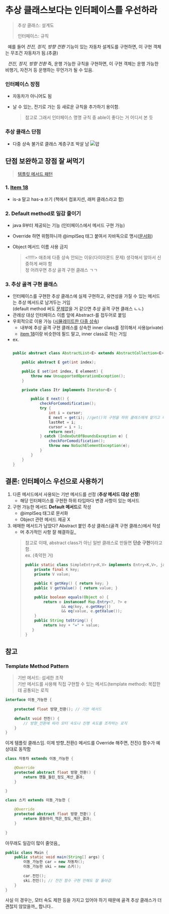# 추상 클래스보다는 인터페이스를 우선하라

> 추상 클래스: 설계도 
>
> 인터페이스: 규칙

&nbsp; 예를 들어 *전진, 정지, 방향 전환* 기능이 있는 자동차 설계도를 구현하면, 이 구현 객체는 무조건 자동차가 됨.(추클)

&nbsp; *전진, 정지, 방향 전환* 즉, 운행 가능한 규칙을 구현하면, 이 구현 객체는 운행 가능한 비행기, 자전거 등 운행하는 무언가가 될 수 있음.


### 인터페이스 장점
- 자동차가 아니어도 됨
- 날 수 있는, 전기로 가는 등 새로운 규칙을 추가하기 용이함.

   > 참고로 그래서 인터페이스 명명 규칙 중 able이 좋다는 거 어디서 본 듯

### 추상 클래스 단점
- 다중 상속 불가로 클래스 계층구조 박살 남
![얍](./abstractClassWeakness.png)<br>



## 단점 보완하고 장점 잘 써먹기
> [템플릿 메서드 패턴](#Template-Method-Pattern)


### 1. [Item 18](../item-18/README.md)
- is-a 말고 has-a 쓰기 (책에서 컴포지션, 래퍼 클래스라고 함)

### 2. Default method로 일감 줄이기
- java 8부터 제공되는 기능 (인터페이스에서 메서드 구현 가능)
- Override 하면 위험하니까 @implSeq 태그 붙여서 자바독으로 명시([문서화](../item-19/README.md)) 
- Object 메서드 이름 사용 금지

   > <!!!!!> 애초에 다중 상속 안되는 이유(다이아몬드 문제) 생각해서 알아서 신중하게 써야 함<br>
   > 정 어려우면 추상 골격 구현 클래스 ㄱㄱ

  
### 3. 추상 골격 구현 클래스

- 인터페이스를 구현한 추상 클래스에 실제 구현하고, 유연성을 가질 수 있는 메서드는 추상 메서드로 남겨두는 거임 <br> 
(default method 써도 [문제](https://github.com/eeeffective-java-study/effective-java/issues/21)없을 거 같으면 추상 골격 구현 클래스 ㄴㄴ)
- 관례상 대상 인터페이스 이름 앞에 Abstract-를 접두어로 붙임
- 우회적으로 이용 가능 ([시뮬레이트한 다중 상속](https://github.com/eeeffective-java-study/effective-java/issues/20))
  - 내부에 추상 골격 구현 클래스를 상속한 inner class를 정의해서 사용(private)
  - [item 18](../item-18/README.md)이랑 비슷한데 필드 말고, inner class로 하는 거임
- ex.
    ```java
    
    public abstract class AbstractList<E> extends AbstractCollection<E> implements List<E> {
    
        public abstract E get(int index);
    
        public E set(int index, E element) {
            throw new UnsupportedOperationException();
        }
    
        private class Itr implements Iterator<E> {
    
            public E next() {
                checkForComodification();
                try {
                    int i = cursor;
                    E next = get(i); //get()의 구현을 하위 클래스에게 맡기고 내부적으로 사용함.
                    lastRet = i;
                    cursor = i + 1;
                    return next;
                } catch (IndexOutOfBoundsException e) {
                    checkForComodification();
                    throw new NoSuchElementException(e);
                }
            }
        }
    }
    
    ```

## 결론: 인터페이스 우선으로 사용하기
1. 다른 메서드에서 사용되는 기반 메서드를 선정 (**추상 메서드 대상 선정**)
   - 해당 인터페이스를 구현한 하위 타입마다 변경 사항이 있는 메서드
2. 구현 가능한 메서드 **Default 메서드**로 작성
   - @implSeq 태그로 문서화
   - Object 관련 메서드 제공 X
3. 애매한 메서드가 남았다? Abstract 붙인 추상 클래스(골격 구현 클래스)에서 작성
   - 머 추가적인 사항 잘 해결하길,,
   > 참고로 이때, abstract class가 아닌 일반 클래스로 만들면 **단순 구현**이라고 함.<br>
   > ex. (축약한 거)
   > ```java
   > public static class SimpleEntry<K,V> implements Entry<K,V>, java.io.Serializable {
   >     private final K key;
   >     private V value;
   > 
   >     public K getKey() { return key; }
   >     public V getValue() { return value; }
   > 
   >     public boolean equals(Object o) {
   >         return o instanceof Map.Entry<?, ?> e
   >                 && eq(key, e.getKey())
   >                 && eq(value, e.getValue());
   >     }
   >     public String toString() {
   >         return key + "=" + value;
   >    }
   > }
   > ```  


## 참고

### Template Method Pattern
> 기반 메서드: 섬세한 조작<br>
> 기반 메서드를 사용해 직접 구현할 수 있는 메서드(template method): 복잡한데 공통되는 로직

```java
interface 이동_가능한 {
    
    protected float 방향_전환(); // 기반 메서드
    
    default void 전진() {
        // 방향_전환에 따라 모터 속도나 진행 속도를 조작하는 로직
    }
}
```
이게 템플릿 클래스임. 이제 방향_전환() 메서드를 Override 해주면, 전진() 함수가 예상대로 동작함

```java
class 자동차 extends 이동_가능한 {

    @Override
    protected abstract float 방향_전환() {
        return 핸들_돌린_정도_계산_결과;
    }

}
        
class 스키 extends 이동_가능한 {

    @Override
    protected abstract float 방향_전환() {
        return 몸둥아리_꺽은_정도_계산_결과;
    }
    
}
```
아무래도 일감이 많이 줄엇음,,
```java
public class Main {
    public static void main(String[] args) {
        이동_가능한 car = new 자동차();
        이동_가능한 ski = new 스키();
        
        car.전진();
        ski.전진(); // 전진 함수 구현 안해도 잘 돌아감
    }    
}

```

사실 이 경우는, 모터 속도 제한 등을 가지고 있어야 하기 때문에 골격 추상 클래스가 더 괜찮지 않았을까,, 합니다..